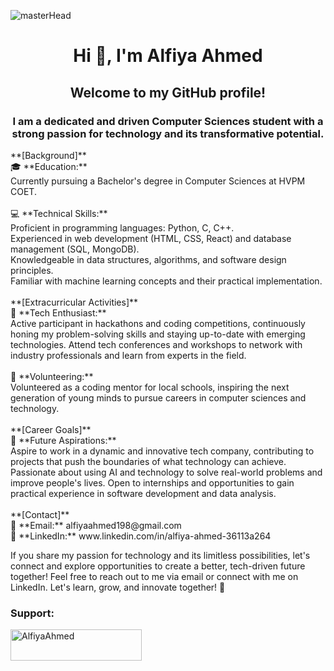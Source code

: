 ![masterHead](https://mir-s3-cdn-cf.behance.net/project_modules/max_1200/54b6c068097599.5b50bca476b9b.gif)
<h1 align="center">Hi 👋, I'm Alfiya Ahmed</h1>
<h2 align="center">Welcome to my GitHub profile! </h2>
  <h3 align="center">I am a dedicated and driven Computer Sciences student with a strong passion for technology and its transformative potential.
</h3>
**[Background]**
<br>
🎓 **Education:**
<br>
Currently pursuing a Bachelor's degree in Computer Sciences at HVPM COET.
<br>
<br>
💻 **Technical Skills:**
<br>
Proficient in programming languages: Python, C, C++.
<br>
Experienced in web development (HTML, CSS, React) and database management (SQL, MongoDB).
<br>
Knowledgeable in data structures, algorithms, and software design principles.
<br>
Familiar with machine learning concepts and their practical implementation.
<br>
<br>
**[Extracurricular Activities]**
<br>
🌱 **Tech Enthusiast:**
<br>
Active participant in hackathons and coding competitions, continuously honing my problem-solving skills and staying up-to-date with emerging technologies.
Attend tech conferences and workshops to network with industry professionals and learn from experts in the field.
<br>
<br>
🤝 **Volunteering:**
<br>
Volunteered as a coding mentor for local schools, inspiring the next generation of young minds to pursue careers in computer sciences and technology.
<br>
<br>
**[Career Goals]**
<br>
🎯 **Future Aspirations:**
<br>
Aspire to work in a dynamic and innovative tech company, contributing to projects that push the boundaries of what technology can achieve.
Passionate about using AI and technology to solve real-world problems and improve people's lives.
Open to internships and opportunities to gain practical experience in software development and data analysis.
<br>
<br>
**[Contact]**
<br>
📧 **Email:** alfiyaahmed198@gmail.com
<br>
🔗 **LinkedIn:** www.linkedin.com/in/alfiya-ahmed-36113a264
<br>

If you share my passion for technology and its limitless possibilities, let's connect and explore opportunities to create a better, tech-driven future together! Feel free to reach out to me via email or connect with me on LinkedIn. Let's learn, grow, and innovate together! 🚀

<h3 align="left">Support:</h3>
<p><a href="https://www.buymeacoffee.com/AlfiyaAhmed"> <img align="left" src="https://cdn.buymeacoffee.com/buttons/v2/default-yellow.png" height="50" width="210" alt="AlfiyaAhmed" /></a></p><br><br>

